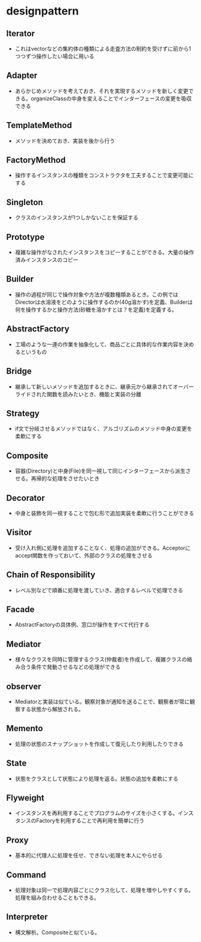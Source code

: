 # designpattern
## Iterator
- これはvectorなどの集約体の種類による走査方法の制約を受けずに前から1つつずつ操作したい場合に用いる
## Adapter
- あらかじめメソッドを考えておき、それを実現するメソッドを新しく変更できる。organizeClassの中身を変えることでインターフェースの変更を吸収できる
## TemplateMethod
- メソッドを決めておき、実装を後から行う
## FactoryMethod
- 操作するインスタンスの種類をコンストラクタを工夫することで変更可能にする
## Singleton
- クラスのインスタンスが1つしかないことを保証する
## Prototype
- 複雑な操作がなされたインスタンスをコピーすることができる。大量の操作済みインスタンスのコピー
## Builder
- 操作の過程が同じで操作対象や方法が複数種類あるとき。この例ではDirectorは水溶液をどのように操作するのか(40g溶かす)を定義、Builderは何を操作するかと操作方法(砂糖を溶かすとは？を定義)を定義する。
## AbstractFactory
- 工場のような一連の作業を抽象化して、商品ごとに具体的な作業内容を決めるというもの
## Bridge
- 継承して新しいメソッドを追加するときに、継承元から継承されてオーバーライドされた関数を読みたいとき、機能と実装の分離
## Strategy
- if文で分岐させるメソッドではなく、アルゴリズムのメソッド中身の変更を柔軟にする
## Composite 
- 容器(Directory)と中身(File)を同一視して同じインターフェースから派生させる。再帰的な処理をさせたいとき
## Decorator
- 中身と装飾を同一視することで包む形で追加実装を柔軟に行うことができる
## Visitor
- 受け入れ側に処理を追加することなく、処理の追加ができる。Acceptorにaccept関数を作っておいて、外部のクラスの処理をさせる
## Chain of Responsibility
- レベル別などで順番に処理を渡していき、適合するレベルで処理できる
## Facade
- AbstractFactoryの具体例、窓口が操作をすべて代行する
## Mediator
- 様々なクラスを同時に管理するクラス(仲裁者)を作成して、複雑クラスの絡み合う条件で発動させるなどの処理ができる
## observer
- Mediatorと実装は似ている。観察対象が通知を送ることで、観察者が常に観察する状態から解放される。
## Memento
- 処理の状態のスナップショットを作成して復元したり利用したりできる
## State
- 状態をクラスとして状態により処理を返る。状態の追加を柔軟にする
## Flyweight
- インスタンスを再利用することでプログラムのサイズを小さくする。インスタンスのFactoryを利用することで再利用を簡単に行う
## Proxy 
- 基本的に代理人に処理を任せ、できない処理を本人にやらせる
## Command 
- 処理対象は同一で処理内容ごとにクラス化して、処理を増やしやすくする。処理を組み合わせることもできる。
## Interpreter
- 構文解析。Compositeと似ている。